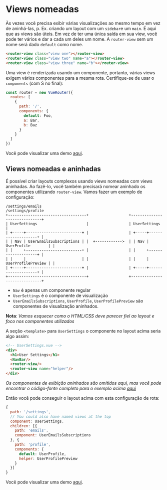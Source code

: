 # Views nomeadas

Às vezes você precisa exibir várias visualizações ao mesmo tempo em vez de aninhá-las, p. Ex. criando um layout com um `sidebar`e um `main`. É aqui que as views são úteis. Em vez de ter uma única saída em sua view, você pode ter vários e dar a cada um deles um nome. A `router-view` sem um nome será dado `default` como nome.

``` html
<router-view class="view one"></router-view>
<router-view class="view two" name="a"></router-view>
<router-view class="view three" name="b"></router-view>
```

Uma view é renderizada usando um componente, portanto, várias views exigem vários componentes para a mesma rota. Certifique-se de usar o `components` (com S no final):

``` js
const router = new VueRouter({
  routes: [
    {
      path: '/',
      components: {
        default: Foo,
        a: Bar,
        b: Baz
      }
    }
  ]
})
```

Você pode visualizar uma demo [aqui](https://jsfiddle.net/posva/6du90epg/).

## Views nomeadas e aninhadas

É possível criar layouts complexos usando views nomeadas com views aninhadas. Ao fazê-lo, você também precisará nomear aninhado os componentes utilizando `router-view`. Vamos fazer um exemplo de configuração:

```
/settings/emails                                       /settings/profile
+-----------------------------------+                  +------------------------------+
| UserSettings                      |                  | UserSettings                 |
| +-----+-------------------------+ |                  | +-----+--------------------+ |
| | Nav | UserEmailsSubscriptions | |  +------------>  | | Nav | UserProfile        | |
| |     +-------------------------+ |                  | |     +--------------------+ |
| |     |                         | |                  | |     | UserProfilePreview | |
| +-----+-------------------------+ |                  | +-----+--------------------+ |
+-----------------------------------+                  +------------------------------+
```

- `Nav` é apenas um componente regular
- `UserSettings` é o componente de visualização
- `UserEmailsSubscriptions`, `UserProfile`, `UserProfilePreview` são componentes de visualização aninhados.

**Nota**: _Vamos esquecer como o HTML/CSS deve parecer fiel ao layout e foco nos componentes utilizados_

A seção `<template>` para `UserSettings` o componente no layout acima seria algo assim:

```html
<!-- UserSettings.vue -->
<div>
  <h1>User Settings</h1>
  <NavBar/>
  <router-view/>
  <router-view name="helper"/>
</div>
```

_Os componentes de exibição aninhados são omitidos aqui, mas você pode encontrar o código-fonte completo para o exemplo acima [aqui](https://jsfiddle.net/posva/22wgksa3/)_

Então você pode conseguir o layout acima com esta configuração de rota:

```js
{
  path: '/settings',
  // You could also have named views at the top
  component: UserSettings,
  children: [{
    path: 'emails',
    component: UserEmailsSubscriptions
  }, {
    path: 'profile',
    components: {
      default: UserProfile,
      helper: UserProfilePreview
    }
  }]
}
```

Você pode visualizar uma demo [aqui](https://jsfiddle.net/posva/22wgksa3/).